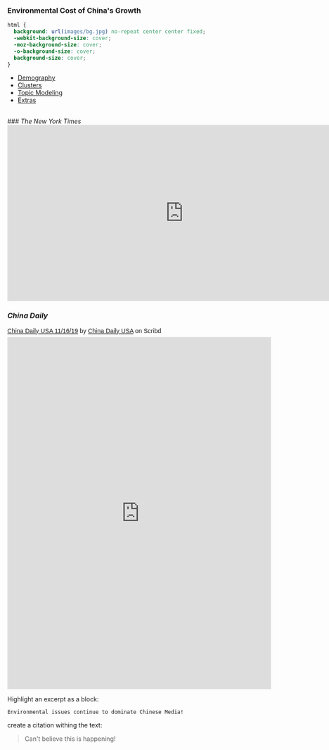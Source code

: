 ###    Environmental Cost of China's Growth


```CSS
html { 
  background: url(images/bg.jpg) no-repeat center center fixed; 
  -webkit-background-size: cover;
  -moz-background-size: cover;
  -o-background-size: cover;
  background-size: cover;
}
```

- [Demography](page1.md)
- [Clusters](page2.md)
- [Topic Modeling](page3.md)
- [Extras](page4.md)
<br>
###  <i>The New York Times</i>

<iframe width="800" height="400" src="https://www.youtube.com/embed/t77bLtIck2g" frameborder="0" gesture="media" allowfullscreen></iframe>

<br>

###   <i>China Daily</i>

<p  style=" margin: 12px auto 6px auto; font-family: Helvetica,Arial,Sans-serif; font-style: normal; font-variant: normal; font-weight: normal; font-size: 14px; line-height: normal; font-size-adjust: none; font-stretch: normal; -x-system-font: none; display: block;">   <a title="View China Daily USA 11&#x2F;16&#x2F;19 on Scribd" href="https://www.scribd.com/document/22619751/China-Daily-USA-11-16-19#from_embed"  style="text-decoration: underline;" >China Daily USA 11&#x2F;16&#x2F;19</a> by <a title="View China Daily USA's profile on Scribd" href="https://www.scribd.com/user/19255144/China-Daily-USA#from_embed"  style="text-decoration: underline;" >China Daily USA</a> on Scribd</p><iframe class="scribd_iframe_embed" title="China Daily USA 11/16/19" src="https://www.scribd.com/embeds/22619751/content?start_page=1&view_mode=scroll&access_key=key-ekgqjeiaszux9sh0pql&show_recommendations=true" data-auto-height="false" data-aspect-ratio="0.75" scrolling="no" id="doc_25978" width="600" height="800" frameborder="0"></iframe>


Highlight an excerpt as a block:
```
Environmental issues continue to dominate Chinese Media!
```
create a citation withing the text:

> Can't believe this is happening! 

